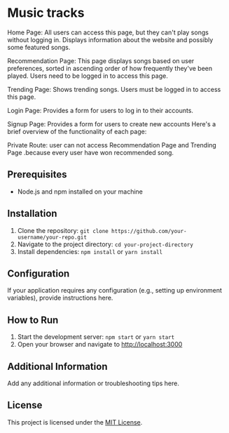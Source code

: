 # Music tracks 

Home Page: All users can access this page, but they can't play songs without logging in.
Displays information about the website and possibly some featured songs.

Recommendation Page: This page displays songs based on user preferences, sorted in ascending order of how frequently they've been played. Users need to be logged in to access this page.

Trending Page: Shows trending songs. Users must be logged in to access this page.

Login Page:  Provides a form for users to log in to their accounts.

Signup Page: Provides a form for users to create new accounts
Here's a brief overview of the functionality of each page:

Private Route: user can not access Recommendation Page and Trending Page .because every user have won recommended song.

## Prerequisites

- Node.js and npm  installed on your machine

## Installation

1. Clone the repository: `git clone https://github.com/your-username/your-repo.git`
2. Navigate to the project directory: `cd your-project-directory`
3. Install dependencies: `npm install` or `yarn install`

## Configuration

If your application requires any configuration (e.g., setting up environment variables), provide instructions here.

## How to Run

1. Start the development server: `npm start` or `yarn start`
2. Open your browser and navigate to [http://localhost:3000](http://localhost:3000)

## Additional Information

Add any additional information or troubleshooting tips here.

## License

This project is licensed under the [MIT License](LICENSE).

